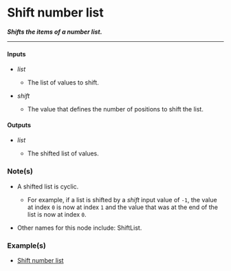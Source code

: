 # Shift number list

**_Shifts the items of a number list._**

---


#### Inputs

* _list_

  * The list of values to shift.

* _shift_

  * The value that defines the number of positions to shift the list.


#### Outputs

* _list_

  * The shifted list of values.


### Note(s)

* A shifted list is cyclic.

  * For example, if a list is shifted by a _shift_ input value of `-1`, the value at index `0` is now at index `1` and the value that was at the end of the list is now at index `0`.

* Other names for this node include: ShiftList.


### Example(s)

* <a href="https://creator.trimble.com/graph?assetURI=whp:77e8b136-578c-4752-ab8d-82f12f583b59&version=latest" target="_blank">Shift number list</a>
